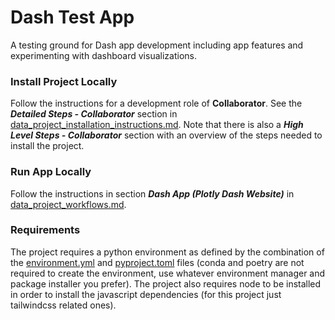 # Dash Test App
A testing ground for Dash app development including app features and
experimenting with dashboard visualizations.

### Install Project Locally
Follow the instructions for a development role of **Collaborator**. See the
***Detailed Steps - Collaborator*** section in
[data_project_installation_instructions.md](https://github.com/cdpeters/dash-test-app/blob/main/notes/data_project_installation_instructions.md).
Note that there is also a ***High Level Steps - Collaborator*** section with an
overview of the steps needed to install the project.

### Run App Locally
Follow the instructions in section ***Dash App (Plotly Dash Website)*** in
[data_project_workflows.md](https://github.com/cdpeters/dash-test-app/blob/main/notes/data_project_workflows.md).

### Requirements
The project requires a python environment as defined by the combination of the
[environment.yml](https://github.com/cdpeters/dash-test-app/blob/main/environment.yml)
and
[pyproject.toml](https://github.com/cdpeters/dash-test-app/blob/main/pyproject.toml)
files (conda and poetry are not required to create the environment, use whatever
environment manager and package installer you prefer). The project also requires
node to be installed in order to install the javascript dependencies (for this
project just tailwindcss related ones).
